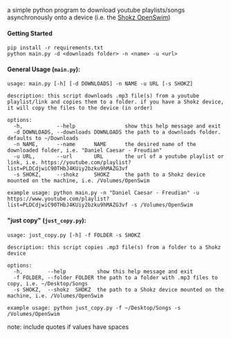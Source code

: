 
a simple python program to download youtube playlists/songs asynchronously onto a device (i.e. the [Shokz OpenSwim](https://shokz.com/products/openswim))


#### Getting Started
```
pip install -r requirements.txt
python main.py -d <downloads folder> -n <name> -u <url>
```

#### General Usage (`main.py`):
```
usage: main.py [-h] [-d DOWNLOADS] -n NAME -u URL [-s SHOKZ]

description: this script downloads .mp3 file(s) from a youtube playlist/link and copies them to a folder. if you have a Shokz device, it will copy the files to the device (in order)

options:
  -h,           --help                show this help message and exit
  -d DOWNLOADS, --downloads DOWNLOADS the path to a downloads folder. defaults to ~/Downloads
  -n NAME,      --name      NAME      the desired name of the downloaded folder, i.e. "Daniel Caesar - Freudian"
  -u URL,       --url       URL       the url of a youtube playlist or link, i.e. https://youtube.com/playlist?list=PLDCdjwiC90THbJ4KUiy2bzku9hMAZG3vf
  -s SHOKZ,     --shokz     SHOKZ     the path to a Shokz device mounted on the machine, i.e. /Volumes/OpenSwim

example usage: python main.py -n "Daniel Caesar - Freudian" -u https://www.youtube.com/playlist?list=PLDCdjwiC90THbJ4KUiy2bzku9hMAZG3vf -s /Volumes/OpenSwim
```

#### "just copy" (`just_copy.py`):
```
usage: just_copy.py [-h] -f FOLDER -s SHOKZ

description: this script copies .mp3 file(s) from a folder to a Shokz device

options:
  -h,        --help          show this help message and exit
  -f FOLDER, --folder FOLDER the path to a folder with .mp3 files to copy, i.e. ~/Desktop/Songs
  -s SHOKZ,  --shokz  SHOKZ  the path to a Shokz device mounted on the machine, i.e. /Volumes/OpenSwim

example usage: python just_copy.py -f ~/Desktop/Songs -s /Volumes/OpenSwim
```

note: include quotes if values have spaces